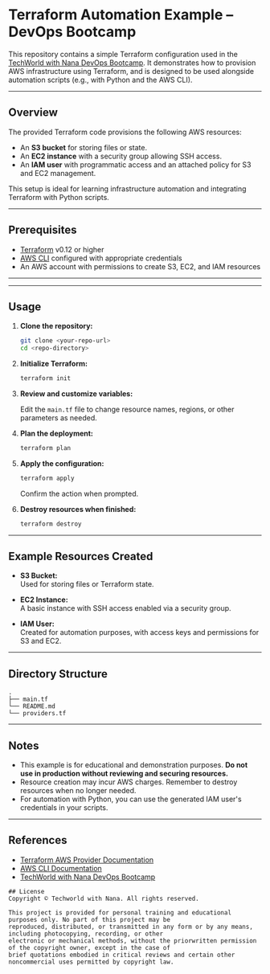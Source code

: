 

  # Terraform Automation Example – DevOps Bootcamp

This repository contains a simple Terraform configuration used in the [TechWorld with Nana DevOps Bootcamp](https://gitlab.com/twn-devops-bootcamp/latest/14-automation-with-python/terraform). It demonstrates how to provision AWS infrastructure using Terraform, and is designed to be used alongside automation scripts (e.g., with Python and the AWS CLI).

---

## Overview

The provided Terraform code provisions the following AWS resources:

- An **S3 bucket** for storing files or state.
- An **EC2 instance** with a security group allowing SSH access.
- An **IAM user** with programmatic access and an attached policy for S3 and EC2 management.

This setup is ideal for learning infrastructure automation and integrating Terraform with Python scripts.

---

## Prerequisites

- [Terraform](https://www.terraform.io/downloads.html) v0.12 or higher
- [AWS CLI](https://aws.amazon.com/cli/) configured with appropriate credentials
- An AWS account with permissions to create S3, EC2, and IAM resources

---


---

## Usage

1. **Clone the repository:**

   ```bash
   git clone <your-repo-url>
   cd <repo-directory>
   ```

2. **Initialize Terraform:**

   ```bash
   terraform init
   ```

3. **Review and customize variables:**

   Edit the `main.tf` file to change resource names, regions, or other parameters as needed.

4. **Plan the deployment:**

   ```bash
   terraform plan
   ```

5. **Apply the configuration:**

   ```bash
   terraform apply
   ```

   Confirm the action when prompted.

6. **Destroy resources when finished:**

   ```bash
   terraform destroy
   ```

---


## Example Resources Created

- **S3 Bucket:**  
  Used for storing files or Terraform state.

- **EC2 Instance:**  
  A basic instance with SSH access enabled via a security group.

- **IAM User:**  
  Created for automation purposes, with access keys and permissions for S3 and EC2.

---

## Directory Structure

```
.
├── main.tf
└── README.md
└── providers.tf

```

---

## Notes

- This example is for educational and demonstration purposes. **Do not use in production without reviewing and securing resources.**
- Resource creation may incur AWS charges. Remember to destroy resources when no longer needed.
- For automation with Python, you can use the generated IAM user's credentials in your scripts.

---

## References

- [Terraform AWS Provider Documentation](https://registry.terraform.io/providers/hashicorp/aws/latest/docs)
- [AWS CLI Documentation](https://docs.aws.amazon.com/cli/latest/userguide/cli-chap-welcome.html)
- [TechWorld with Nana DevOps Bootcamp](https://www.techworld-with-nana.com/devops-bootcamp)

```
## License
Copyright © Techworld with Nana. All rights reserved.

This project is provided for personal training and educational purposes only. No part of this project may be
reproduced, distributed, or transmitted in any form or by any means, including photocopying, recording, or other
electronic or mechanical methods, without the priorwritten permission of the copyright owner, except in the case of
brief quotations embodied in critical reviews and certain other noncommercial uses permitted by copyright law.
